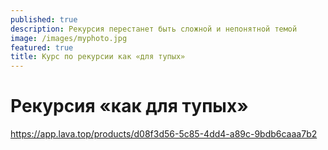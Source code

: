 ```yaml
---
published: true
description: Рекурсия перестанет быть сложной и непонятной темой
image: /images/myphoto.jpg
featured: true
title: Курс по рекурсии как «для тупых»
---
```

# Рекурсия «как для тупых»

https://app.lava.top/products/d08f3d56-5c85-4dd4-a89c-9bdb6caaa7b2
